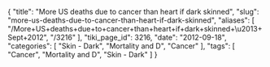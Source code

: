 {
    "title": "More US deaths due to cancer than heart if dark skinned",
    "slug": "more-us-deaths-due-to-cancer-than-heart-if-dark-skinned",
    "aliases": [
        "/More+US+deaths+due+to+cancer+than+heart+if+dark+skinned+\u2013+Sept+2012",
        "/3216"
    ],
    "tiki_page_id": 3216,
    "date": "2012-09-18",
    "categories": [
        "Skin - Dark",
        "Mortality and D",
        "Cancer"
    ],
    "tags": [
        "Cancer",
        "Mortality and D",
        "Skin - Dark"
    ]
}